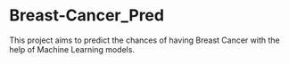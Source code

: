 # Breast-Cancer_Pred
This project aims to predict the chances of having Breast Cancer with the help of Machine Learning models.
